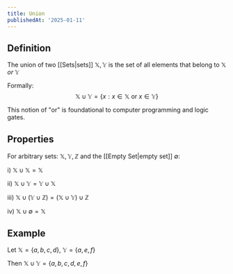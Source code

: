 ```yaml
---
title: Union
publishedAt: '2025-01-11'
---
```


## Definition
The union of two [[Sets|sets]] $\mathbb{X}, \mathbb{Y}$ is the set of all elements that belong to $\mathbb{X}$ *or* $\mathbb{Y}$

Formally: 
$$
\mathbb{X} \cup \mathbb{Y} = \{ x: x \in \mathbb{X} \text{ or } x \in \mathbb{Y}\}
$$

This notion of "or" is foundational to computer programming and logic gates.

## Properties
For arbitrary sets: $\mathbb{X}, \mathbb{Y}, \mathbb{Z}$ and the [[Empty Set|empty set]] $\emptyset$:

i) $\mathbb{X} \cup \mathbb{X} = \mathbb{X}$

ii) $\mathbb{X} \cup \mathbb{Y} = \mathbb{Y} \cup \mathbb{X}$

iii) $\mathbb{X} \cup (\mathbb{Y} \cup \mathbb{Z}) = (\mathbb{X} \cup \mathbb{Y}) \cup \mathbb{Z}$

iv) $\mathbb{X} \cup \emptyset = \mathbb{X}$

## Example
Let $\mathbb{X}=\{a, b, c, d\}$, $\mathbb{Y}=\{a, e, f\}$

Then $\mathbb{X} \cup \mathbb{Y} = \{a, b, c, d, e, f\}$